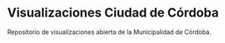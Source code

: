 # Visualizaciones Ciudad de Córdoba

Repositorio de visualizaciones abierta de la Municipalidad de Córdoba.

